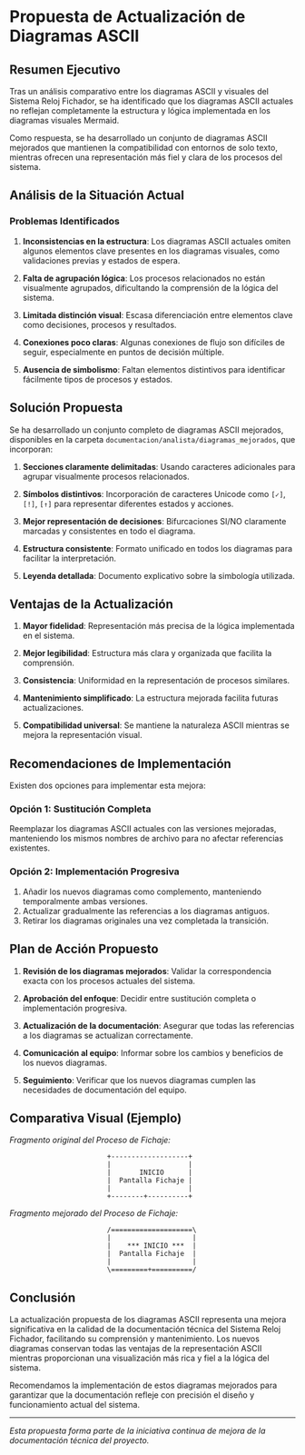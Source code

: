 # Propuesta de Actualización de Diagramas ASCII

## Resumen Ejecutivo

Tras un análisis comparativo entre los diagramas ASCII y visuales del Sistema Reloj Fichador, se ha identificado que los diagramas ASCII actuales no reflejan completamente la estructura y lógica implementada en los diagramas visuales Mermaid. 

Como respuesta, se ha desarrollado un conjunto de diagramas ASCII mejorados que mantienen la compatibilidad con entornos de solo texto, mientras ofrecen una representación más fiel y clara de los procesos del sistema.

## Análisis de la Situación Actual

### Problemas Identificados

1. **Inconsistencias en la estructura**: Los diagramas ASCII actuales omiten algunos elementos clave presentes en los diagramas visuales, como validaciones previas y estados de espera.

2. **Falta de agrupación lógica**: Los procesos relacionados no están visualmente agrupados, dificultando la comprensión de la lógica del sistema.

3. **Limitada distinción visual**: Escasa diferenciación entre elementos clave como decisiones, procesos y resultados.

4. **Conexiones poco claras**: Algunas conexiones de flujo son difíciles de seguir, especialmente en puntos de decisión múltiple.

5. **Ausencia de simbolismo**: Faltan elementos distintivos para identificar fácilmente tipos de procesos y estados.

## Solución Propuesta

Se ha desarrollado un conjunto completo de diagramas ASCII mejorados, disponibles en la carpeta `documentacion/analista/diagramas_mejorados`, que incorporan:

1. **Secciones claramente delimitadas**: Usando caracteres adicionales para agrupar visualmente procesos relacionados.

2. **Símbolos distintivos**: Incorporación de caracteres Unicode como `[✓]`, `[!]`, `[↑]` para representar diferentes estados y acciones.

3. **Mejor representación de decisiones**: Bifurcaciones SI/NO claramente marcadas y consistentes en todo el diagrama.

4. **Estructura consistente**: Formato unificado en todos los diagramas para facilitar la interpretación.

5. **Leyenda detallada**: Documento explicativo sobre la simbología utilizada.

## Ventajas de la Actualización

1. **Mayor fidelidad**: Representación más precisa de la lógica implementada en el sistema.

2. **Mejor legibilidad**: Estructura más clara y organizada que facilita la comprensión.

3. **Consistencia**: Uniformidad en la representación de procesos similares.

4. **Mantenimiento simplificado**: La estructura mejorada facilita futuras actualizaciones.

5. **Compatibilidad universal**: Se mantiene la naturaleza ASCII mientras se mejora la representación visual.

## Recomendaciones de Implementación

Existen dos opciones para implementar esta mejora:

### Opción 1: Sustitución Completa
Reemplazar los diagramas ASCII actuales con las versiones mejoradas, manteniendo los mismos nombres de archivo para no afectar referencias existentes.

### Opción 2: Implementación Progresiva
1. Añadir los nuevos diagramas como complemento, manteniendo temporalmente ambas versiones.
2. Actualizar gradualmente las referencias a los diagramas antiguos.
3. Retirar los diagramas originales una vez completada la transición.

## Plan de Acción Propuesto

1. **Revisión de los diagramas mejorados**: Validar la correspondencia exacta con los procesos actuales del sistema.

2. **Aprobación del enfoque**: Decidir entre sustitución completa o implementación progresiva.

3. **Actualización de la documentación**: Asegurar que todas las referencias a los diagramas se actualizan correctamente.

4. **Comunicación al equipo**: Informar sobre los cambios y beneficios de los nuevos diagramas.

5. **Seguimiento**: Verificar que los nuevos diagramas cumplen las necesidades de documentación del equipo.

## Comparativa Visual (Ejemplo)

*Fragmento original del Proceso de Fichaje:*
```
                        +-------------------+
                        |                   |
                        |       INICIO      |
                        |  Pantalla Fichaje |
                        |                   |
                        +--------+----------+
```

*Fragmento mejorado del Proceso de Fichaje:*
```
                        /====================\
                        |                    |
                        |    *** INICIO ***  |
                        |  Pantalla Fichaje  |
                        |                    |
                        \=========+==========/
```

## Conclusión

La actualización propuesta de los diagramas ASCII representa una mejora significativa en la calidad de la documentación técnica del Sistema Reloj Fichador, facilitando su comprensión y mantenimiento. Los nuevos diagramas conservan todas las ventajas de la representación ASCII mientras proporcionan una visualización más rica y fiel a la lógica del sistema.

Recomendamos la implementación de estos diagramas mejorados para garantizar que la documentación refleje con precisión el diseño y funcionamiento actual del sistema.

---

*Esta propuesta forma parte de la iniciativa continua de mejora de la documentación técnica del proyecto.* 